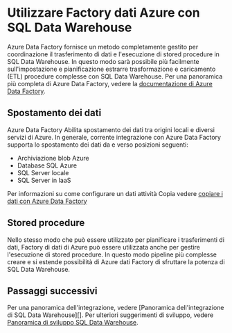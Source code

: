 <properties
   pageTitle="Utilizzare Factory dati Azure con SQL Data Warehouse | Microsoft Azure"
   description="Suggerimenti per l'uso di Azure dati Factory (alimentatore automatico) con Azure SQL Data Warehouse per lo sviluppo di soluzioni."
   services="sql-data-warehouse"
   documentationCenter="NA"
   authors="lodipalm"
   manager="barbkess"
   editor=""/>

<tags
   ms.service="sql-data-warehouse"
   ms.devlang="NA"
   ms.topic="article"
   ms.tgt_pltfrm="NA"
   ms.workload="data-services"
   ms.date="08/08/2016"
   ms.author="lodipalm;barbkess;sonyama"/>

# <a name="use-azure-data-factory-with-sql-data-warehouse"></a>Utilizzare Factory dati Azure con SQL Data Warehouse

Azure Data Factory fornisce un metodo completamente gestito per coordinazione il trasferimento di dati e l'esecuzione di stored procedure in SQL Data Warehouse.  In questo modo sarà possibile più facilmente sull'impostazione e pianificazione estrarre trasformazione e caricamento (ETL) procedure complesse con SQL Data Warehouse. Per una panoramica più completa di Azure Data Factory, vedere la [documentazione di Azure Data Factory][].

## <a name="data-movement"></a>Spostamento dei dati

Azure Data Factory Abilita spostamento dei dati tra origini locali e diversi servizi di Azure.  In generale, corrente integrazione con Azure Data Factory supporta lo spostamento dei dati da e verso posizioni seguenti:

+ Archiviazione blob Azure
+ Database SQL Azure
+ SQL Server locale
+ SQL Server in IaaS

Per informazioni su come configurare un dati attività Copia vedere [copiare i dati con Azure Data Factory][]

## <a name="stored-procedures"></a>Stored procedure
 Nello stesso modo che può essere utilizzato per pianificare i trasferimenti di dati, Factory di dati di Azure può essere utilizzata anche per gestire l'esecuzione di stored procedure.  In questo modo pipeline più complesse creare e si estende possibilità di Azure dati Factory di sfruttare la potenza di SQL Data Warehouse.

## <a name="next-steps"></a>Passaggi successivi
Per una panoramica dell'integrazione, vedere [Panoramica dell'integrazione di SQL Data Warehouse][].
Per ulteriori suggerimenti di sviluppo, vedere [Panoramica di sviluppo SQL Data Warehouse][].

<!--Image references-->

<!--Article references-->

[Copiare i dati con Azure Data Factory]: ../data-factory/data-factory-data-movement-activities.md
[Panoramica di sviluppo SQL Data Warehouse]: ./sql-data-warehouse-overview-develop.md
[Cenni preliminari sull'integrazione di SQL Data Warehouse]: ./sql-data-warehouse-overview-integrate.md

<!--MSDN references-->

<!--Other Web references-->
[Documentazione di Azure Data Factory]:https://azure.microsoft.com/documentation/services/data-factory/


